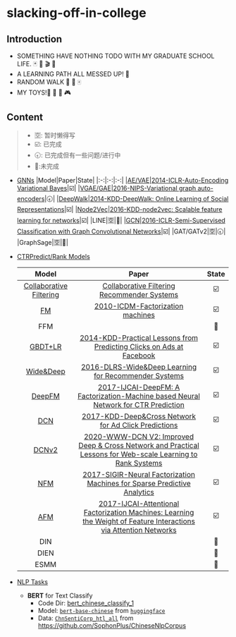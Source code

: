 # slacking-off-in-college

## Introduction

- SOMETHING HAVE NOTHING TODO WITH MY GRADUATE SCHOOL LIFE. 🃏 🎴 🎬 📝
- A LEARNING PATH ALL MESSED UP! 👾 
- RANDOM WALK  🎲 🎯 🀄 
- MY TOYS!🎼 🎹 🎻 🎮

## Content

>- 🈳: 暂时懒得写
>- ☑️: 已完成    
>- 🕣: 已完成但有一些问题/进行中    
>- 🚫:未完成

- [GNNs](https://github.com/Uroboros0313/slacking-off-in-college/tree/master/GNNs)
  |Model|Paper|State|
  |:-:|:-:|:-:|
  |[AE/VAE](https://github.com/Uroboros0313/slacking-off-in-college/tree/master/GNNs/aes/ae)|[2014-ICLR-Auto-Encoding Variational Bayes](https://arxiv.org/abs/1312.6114)|☑️|
  |[VGAE/GAE](https://github.com/Uroboros0313/slacking-off-in-college/tree/master/GNNs/aes/gae)|[2016-NIPS-Variational graph auto-encoders](https://arxiv.org/abs/1611.07308)|🕣|
  |[DeepWalk](https://github.com/Uroboros0313/slacking-off-in-college/tree/master/GNNs/ges)|[2014-KDD-DeepWalk: Online Learning of Social Representations](https://dl.acm.org/doi/abs/10.1145/2623330.2623732)|☑️|
  |[Node2Vec](https://github.com/Uroboros0313/slacking-off-in-college/tree/master/GNNs/ges)|[2016-KDD-node2vec: Scalable feature learning for networks](https://dl.acm.org/doi/abs/10.1145/2939672.2939754)|☑️|
  |LINE|🈳|🚫|
  |[GCN](https://github.com/Uroboros0313/slacking-off-in-college/tree/master/GNNs/gcns/gcn)|[2016-ICLR-Semi-Supervised Classification with Graph Convolutional Networks](https://arxiv.org/pdf/1609.02907.pdf%EF%BC%89)|☑️|
  |GAT/GATv2|🈳|🕣|
  |GraphSage|🈳|🚫|
- [CTRPredict/Rank Models](https://github.com/Uroboros0313/slacking-off-in-college/tree/master/RecModels)

  |Model|Paper|State|
  |:-:|:-:|:-:|
  |[Collaborative Filtering](https://github.com/Uroboros0313/slacking-off-in-college/tree/master/RecModels/cf)|[Collaborative Filtering Recommender Systems](https://sci-hub.ren/https://link.springer.com/chapter/10.1007/978-3-540-72079-9_9)|☑️|
  |[FM](https://github.com/Uroboros0313/slacking-off-in-college/tree/master/RecModels/fm)|[2010-ICDM-Factorization machines](https://www.csie.ntu.edu.tw/~b97053/paper/Rendle2010FM.pdf)|☑️|
  |FFM||🚫|
  |[GBDT+LR](https://github.com/Uroboros0313/slacking-off-in-college/tree/master/RecModels/gbdt_lr)|[2014-KDD-Practical Lessons from Predicting Clicks on Ads at Facebook](https://dl.acm.org/doi/abs/10.1145/2648584.2648589)|☑️|
  |[Wide&Deep](https://github.com/Uroboros0313/slacking-off-in-college/tree/master/RecModels/widedeep)|[2016-DLRS-Wide&Deep Learning for Recommender Systems](https://arxiv.org/abs/1606.07792)|☑️|
  |[DeepFM](https://github.com/Uroboros0313/slacking-off-in-college/tree/master/RecModels/deepfm)|[2017-IJCAI-DeepFM: A Factorization-Machine based Neural Network for CTR Prediction](https://arxiv.org/abs/1703.04247)|☑️|
  |[DCN](https://github.com/Uroboros0313/slacking-off-in-college/tree/master/RecModels/dcn)|[2017-KDD-Deep&Cross Network for Ad Click Predictions](https://arxiv.org/abs/1708.05123)|☑️|
  |[DCNv2](https://github.com/Uroboros0313/slacking-off-in-college/tree/master/RecModels/dcn)|[2020-WWW-DCN V2: Improved Deep & Cross Network and Practical Lessons for Web-scale Learning to Rank Systems](https://arxiv.org/pdf/2008.13535.pdf)|☑️|
  |[NFM](https://github.com/Uroboros0313/slacking-off-in-college/tree/master/RecModels/nfm)|[2017-SIGIR-Neural Factorization Machines for Sparse Predictive Analytics](https://dl.acm.org/doi/abs/10.1145/3077136.3080777)|☑️|
  |[AFM](https://github.com/Uroboros0313/slacking-off-in-college/tree/master/RecModels/afm)|[2017-IJCAI-Attentional Factorization Machines: Learning the Weight of Feature Interactions via Attention Networks](https://arxiv.org/abs/1708.04617)|☑️|
  |DIN||🚫|
  |DIEN||🚫|
  |ESMM||🚫|
- [NLP Tasks](https://github.com/Uroboros0313/slacking-off-in-college/tree/master/NLPs)
  - **BERT** for Text Classify
    - Code Dir: [bert_chinese_classify_1](https://github.com/Uroboros0313/slacking-off-in-college/tree/master/NLPs/bert_chinese_classify_1)
    - Model: [`bert-base-chinese`](https://huggingface.co/bert-base-chinese) from [`huggingface`](https://huggingface.co)
    - Data: [`ChnSentiCorp_htl_all`](https://github.com/SophonPlus/ChineseNlpCorpus/tree/master/datasets/ChnSentiCorp_htl_all) from https://github.com/SophonPlus/ChineseNlpCorpus